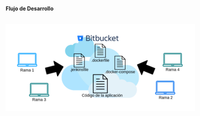 <h1 class="title" style="display:none">Resultados: Sprint 5</h1>
<h4 style="text-transform: none;"> Flujo de Desarrollo </h4>

<img src="media\images\git.png" alt="Jenkins" style="margin: 15px 0px;
                                                                            background: none;
                                                                            border: 0;
                                                                            box-shadow: none;">